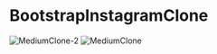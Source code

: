 # BootstrapInstagramClone
![MediumClone-2](https://github.com/kubra-m11/BootstrapInstagramClone/assets/90907447/8ca97b9b-6fd7-4fe2-b55f-f4302767f8c2)
![MediumClone](https://github.com/kubra-m11/BootstrapInstagramClone/assets/90907447/75040bbc-3907-42f5-9282-1c9950242285)

